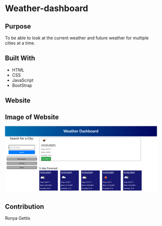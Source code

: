 # Weather-dashboard

## Purpose
To be able to look at the current weather and future weather for multiple cities at a time.


## Built With
* HTML
* CSS
* JavaScript
* BootStrap

## Website

## Image of Website
![](assets/images/finalScreenshot.png)

## Contribution
Ronya Gettis
